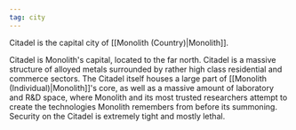 ```yaml
---
tag: city
---
```

Citadel is the capital city of [[Monolith (Country)|Monolith]].

Citadel is Monolith's capital, located to the far north. Citadel is a massive structure of alloyed metals surrounded by rather high class residential and commerce sectors. The Citadel itself houses a large part of [[Monolith (Individual)|Monolith]]'s core, as well as a massive amount of laboratory and R&D space, where Monolith and its most trusted researchers attempt to create the technologies Monolith remembers from before its summoning. Security on the Citadel is extremely tight and mostly lethal.